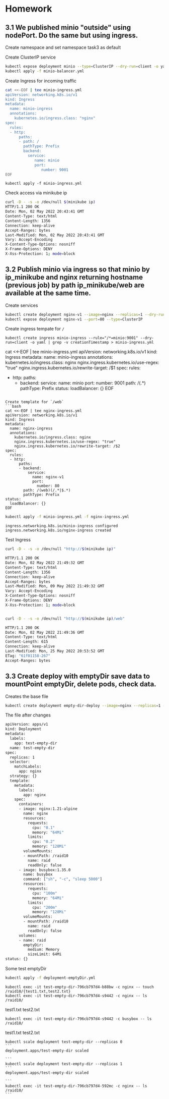 # Homework

## 3.1 We published minio "outside" using nodePort. Do the same but using ingress.

Create namespace and set namespace task3 as default

Create ClusterIP service
```bash
kubectl expose deployment minio --type=ClusterIP --dry-run=client -o yaml | grep -v creationTimestamp > minio-balancer.yml
kubectl apply -f minio-balancer.yml
```

Create Ingress for incoming traffic
```bash
cat <<-EOF | tee minio-ingress.yml
apiVersion: networking.k8s.io/v1
kind: Ingress
metadata:
  name: minio-ingress
  annotations:
    kubernetes.io/ingress.class: "nginx"
spec:
  rules:
  - http:
      paths:
      - path: /
        pathType: Prefix
        backend:
          service:
             name: minio
             port: 
                number: 9001
EOF
```
```
kubectl apply -f minio-ingress.yml
```

Check access via minikube ip
```bash
curl -D - -s -o /dev/null $(minikube ip)
HTTP/1.1 200 OK
Date: Mon, 02 May 2022 20:43:41 GMT
Content-Type: text/html
Content-Length: 1356
Connection: keep-alive
Accept-Ranges: bytes
Last-Modified: Mon, 02 May 2022 20:43:41 GMT
Vary: Accept-Encoding
X-Content-Type-Options: nosniff
X-Frame-Options: DENY
X-Xss-Protection: 1; mode=block
```

## 3.2 Publish minio via ingress so that minio by ip_minikube and nginx returning hostname (previous job) by path ip_minikube/web are available at the same time.

Create services 
```bash
kubectl create deployment nginx-v1 --image=nginx --replicas=1 --dry-run=client -o yaml | grep -v creationTimestamp | kubectl apply -f -
kubectl expose deployment nginx-v1 --port=80 --type=ClusterIP
```
Create ingress tempate for `/`
```
kubectl create ingress minio-ingress --rule="/*=minio:9001" --dry-run=client -o yaml | grep -v creationTimestamp > minio-ingress.yml
```
cat <<-EOF | tee minio-ingress.yml
apiVersion: networking.k8s.io/v1
kind: Ingress
metadata:
  name: minio-ingress
  annotations:
    kubernetes.io/ingress.class: nginx
    nginx.ingress.kubernetes.io/use-regex: "true"
    nginx.ingress.kubernetes.io/rewrite-target: /\$1
spec:
  rules:
  - http:
      paths:
      - backend:
          service:
            name: minio
            port:
              number: 9001
        path: /(.*)
        pathType: Prefix
status:
  loadBalancer: {}
EOF
```

Create template for `/web`
```bash
cat <<-EOF | tee nginx-ingress.yml
apiVersion: networking.k8s.io/v1
kind: Ingress
metadata:
  name: nginx-ingress
  annotations:
    kubernetes.io/ingress.class: nginx
    nginx.ingress.kubernetes.io/use-regex: "true"
    nginx.ingress.kubernetes.io/rewrite-target: /$2
spec:
  rules:
  - http:
      paths:
      - backend:
          service:
            name: nginx-v1
            port:
              number: 80
        path: /(web)(/.*|$.*)
        pathType: Prefix
status:
  loadBalancer: {}
EOF
```

```bash
kubectl apply -f minio-ingress.yml -f nginx-ingress.yml
```
```
ingress.networking.k8s.io/minio-ingress configured
ingress.networking.k8s.io/nginx-ingress created
```

Test Ingress
```bash
curl -D - -s -o /dev/null "http://$(minikube ip)"

HTTP/1.1 200 OK
Date: Mon, 02 May 2022 21:49:32 GMT
Content-Type: text/html
Content-Length: 1356
Connection: keep-alive
Accept-Ranges: bytes
Last-Modified: Mon, 09 May 2022 21:49:32 GMT
Vary: Accept-Encoding
X-Content-Type-Options: nosniff
X-Frame-Options: DENY
X-Xss-Protection: 1; mode=block


curl -D - -s -o /dev/null "http://$(minikube ip)/web"

HTTP/1.1 200 OK
Date: Mon, 02 May 2022 21:49:36 GMT
Content-Type: text/html
Content-Length: 615
Connection: keep-alive
Last-Modified: Mon, 25 May 2022 20:53:52 GMT
ETag: "61f01158-267"
Accept-Ranges: bytes
```

## 3.3 Create deploy with emptyDir save data to mountPoint emptyDir, delete pods, check data.

Creates the base file
```bash
kubectl create deployment empty-dir-deploy --image=nginx --replicas=1 --dry-run=client -o yaml | grep -v creationTimestamp > deployment-emptyDir.yml
```

The file after changes
```bash
apiVersion: apps/v1
kind: Deployment
metadata:
  labels:
    app: test-empty-dir
  name: test-empty-dir
spec:
  replicas: 1
  selector:
    matchLabels:
      app: nginx
  strategy: {}
  template:
    metadata:
      labels:
        app: nginx
    spec:
      containers:
      - image: nginx:1.21-alpine
        name: nginx
        resources:
          requests:
            cpu: "0.1"
            memory: "64Mi"
          limits:
            cpu: "0.2"
            memory: "128Mi"
        volumeMounts:
        - mountPath: /raid10
          name: raid
          readOnly: false
      - image: busybox:1.35.0
        name: busybox
        command: ["sh", "-c", "sleep 5000"]
        resources:
          requests:
            cpu: "100m"
            memory: "64Mi"
          limits:
            cpu: "200m"
            memory: "128Mi"
        volumeMounts:
        - mountPath: /raid10
          name: raid
          readOnly: false
      volumes:
      - name: raid
        emptyDir:
          medium: Memory
          sizeLimit: 64Mi
status: {}
```

Some test emptyDir
```bash
kubectl apply -f deployment-emptyDir.yml
```
```
kubectl exec -it test-empty-dir-796cb797d4-b88bw -c nginx -- touch /raid10/{test1.txt,test2.txt}
kubectl exec -it test-empty-dir-796cb797d4-s9442 -c nginx -- ls /raid10/
```
test1.txt  test2.txt
```
kubectl exec -it test-empty-dir-796cb797d4-s9442 -c busybox -- ls /raid10/
```
test1.txt  test2.txt
````
kubectl scale deployment test-empty-dir --replicas 0
```
deployment.apps/test-empty-dir scaled

```
kubectl scale deployment test-empty-dir --replicas 1
```
deployment.apps/test-empty-dir scaled

```
kubectl exec -it test-empty-dir-796cb797d4-592mc -c nginx -- ls /raid10/
```
